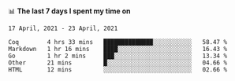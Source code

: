 <!--
### Hi there 👋

- 🤔 I was learning formal verification with Coq formally, but want to **build things** now.
- 😬 I am broadly interested in **computer systems** and **programming languages** (just a beginner 🥺).
- 🤩 (I hope I can) code for fun!

<img src="https://github-readme-stats.vercel.app/api?username=xxchan&show_icons=true&icon_color=0366d6&text_color=24292e&bg_color=ffffff&hide_title=true" />

---
-->


📊 **The last 7 days I spent my time on** 

<!--START_SECTION:waka-->
```text
17 April, 2021 - 23 April, 2021

Coq        4 hrs 33 mins   ██████████████░░░░░░░░░░░   58.47 % 
Markdown   1 hr 16 mins    ████░░░░░░░░░░░░░░░░░░░░░   16.43 % 
Go         1 hr 2 mins     ███░░░░░░░░░░░░░░░░░░░░░░   13.34 % 
Other      21 mins         █░░░░░░░░░░░░░░░░░░░░░░░░   04.66 % 
HTML       12 mins         ░░░░░░░░░░░░░░░░░░░░░░░░░   02.66 %
```
<!--END_SECTION:waka-->

<!--
**xxchan/xxchan** is a ✨ _special_ ✨ repository because its `README.md` (this file) appears on your GitHub profile.

Here are some ideas to get you started:

- 🔭 I’m currently working on ...
- 🌱 I’m currently learning ...
- 👯 I’m looking to collaborate on ...
- 🤔 I’m looking for help with ...
- 💬 Ask me about ...
- 📫 How to reach me: ...
- 😄 Pronouns: ...
- ⚡ Fun fact: ...
-->
